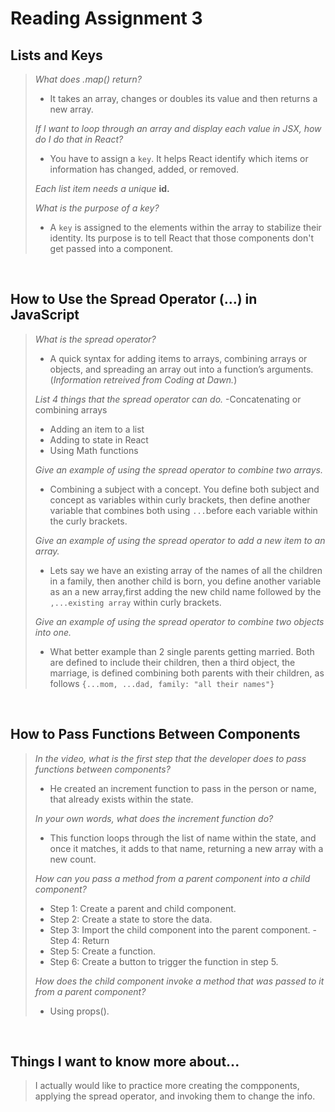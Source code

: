 # Reading Assignment 3

## Lists and Keys

>*What does .map() return?*
> - It takes an array, changes or doubles its value and then returns a new array.
>
>*If I want to loop through an array and display each value in JSX, how do I do that in React?*
> - You have to assign a `key`. It helps React identify which items or information has changed, added, or removed. 
>
>*Each list item needs a unique* **id.**
>
>*What is the purpose of a key?*
> - A `key` is assigned to the elements within the array to stabilize their identity. Its purpose is to tell React that those components don't get passed into a component.

<br/>

## How to Use the Spread Operator (…) in JavaScript

>*What is the spread operator?*
> - A quick syntax for adding items to arrays, combining arrays or objects, and spreading an array out into a function’s arguments.
(*Information retreived from Coding at Dawn.*)
>
>*List 4 things that the spread operator can do.*
> -Concatenating or combining arrays
> - Adding an item to a list
> - Adding to state in React
> - Using Math functions
>
>*Give an example of using the spread operator to combine two arrays.*
> - Combining a subject with a concept. You define both subject and concept as variables within curly brackets, then define another variable that combines both using `...`before each variable within the curly brackets.
>
>*Give an example of using the spread operator to add a new item to an array.*
> - Lets say we have an existing array of the names of all the children in a family, then another child is born, you define another variable as an a new array,first adding the new child name followed by the `,...existing array` within curly brackets.
>
>*Give an example of using the spread operator to combine two objects into one.*
> - What better example than 2 single parents getting married. Both are defined to include their children, then a third object, the marriage, is defined combining both parents with their children, as follows `{...mom, ...dad, family: "all their names"}`

<br/>

## How to Pass Functions Between Components

>*In the video, what is the first step that the developer does to pass functions between components?*
> - He created an increment function to pass in the person or name, that already exists within the state.
>
>*In your own words, what does the increment function do?*
> - This function loops through the list of name within the state, and once it matches, it adds to that name, returning a new array with a new count.
>
>*How can you pass a method from a parent component into a child component?*
> - Step 1: Create a parent and child component.
> - Step 2: Create a state to store the data.
> - Step 3: Import the child component into the parent component.
> -Step 4: Return
> - Step 5: Create a function.
> - Step 6: Create a button to trigger the function in step 5.
>
>*How does the child component invoke a method that was passed to it from a parent component?*
> - Using props().

<br/>

## Things I want to know more about...

>I actually would like to practice more creating the compponents, applying the spread operator, and invoking them to change the info.